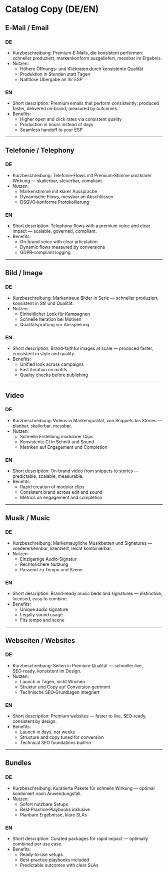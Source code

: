# Catalog Copy (DE/EN)

## E‑Mail / Email

### DE
- Kurzbeschreibung: Premium‑E‑Mails, die konsistent performen: schneller produziert, markenkonform ausgeliefert, messbar im Ergebnis.
- Nutzen:
  - Höhere Öffnungs‑ und Klickraten durch konsistente Qualität
  - Produktion in Stunden statt Tagen
  - Nahtlose Übergabe an Ihr ESP

### EN
- Short description: Premium emails that perform consistently: produced faster, delivered on‑brand, measured by outcomes.
- Benefits:
  - Higher open and click rates via consistent quality
  - Production in hours instead of days
  - Seamless handoff to your ESP

---

## Telefonie / Telephony

### DE
- Kurzbeschreibung: Telefonie‑Flows mit Premium‑Stimme und klarer Wirkung — skalierbar, steuerbar, compliant.
- Nutzen:
  - Markenstimme mit klarer Aussprache
  - Dynamische Flows, messbar an Abschlüssen
  - DSGVO‑konforme Protokollierung

### EN
- Short description: Telephony flows with a premium voice and clear impact — scalable, governed, compliant.
- Benefits:
  - On‑brand voice with clear articulation
  - Dynamic flows measured by conversions
  - GDPR‑compliant logging

---

## Bild / Image

### DE
- Kurzbeschreibung: Markentreue Bilder in Serie — schneller produziert, konsistent in Stil und Qualität.
- Nutzen:
  - Einheitlicher Look für Kampagnen
  - Schnelle Iteration bei Motiven
  - Qualitätsprüfung vor Ausspielung

### EN
- Short description: Brand‑faithful images at scale — produced faster, consistent in style and quality.
- Benefits:
  - Unified look across campaigns
  - Fast iteration on motifs
  - Quality checks before publishing

---

## Video

### DE
- Kurzbeschreibung: Videos in Markenqualität, von Snippets bis Stories — planbar, skalierbar, messbar.
- Nutzen:
  - Schnelle Erstellung modularer Clips
  - Konsistente CI in Schnitt und Sound
  - Metriken auf Engagement und Completion

### EN
- Short description: On‑brand video from snippets to stories — predictable, scalable, measurable.
- Benefits:
  - Rapid creation of modular clips
  - Consistent brand across edit and sound
  - Metrics on engagement and completion

---

## Musik / Music

### DE
- Kurzbeschreibung: Markentaugliche Musikbetten und Signatures — wiedererkennbar, lizenziert, leicht kombinierbar.
- Nutzen:
  - Einzigartige Audio‑Signatur
  - Rechtssichere Nutzung
  - Passend zu Tempo und Szene

### EN
- Short description: Brand‑ready music beds and signatures — distinctive, licensed, easy to combine.
- Benefits:
  - Unique audio signature
  - Legally sound usage
  - Fits tempo and scene

---

## Webseiten / Websites

### DE
- Kurzbeschreibung: Seiten in Premium‑Qualität — schneller live, SEO‑ready, konsistent im Design.
- Nutzen:
  - Launch in Tagen, nicht Wochen
  - Struktur und Copy auf Conversion getrimmt
  - Technische SEO‑Grundlagen integriert

### EN
- Short description: Premium websites — faster to live, SEO‑ready, consistent by design.
- Benefits:
  - Launch in days, not weeks
  - Structure and copy tuned for conversion
  - Technical SEO foundations built‑in

---

## Bundles

### DE
- Kurzbeschreibung: Kuratierte Pakete für schnelle Wirkung — optimal kombiniert nach Anwendungsfall.
- Nutzen:
  - Sofort nutzbare Setups
  - Best‑Practice‑Playbooks inklusive
  - Planbare Ergebnisse, klare SLAs

### EN
- Short description: Curated packages for rapid impact — optimally combined per use case.
- Benefits:
  - Ready‑to‑use setups
  - Best‑practice playbooks included
  - Predictable outcomes with clear SLAs